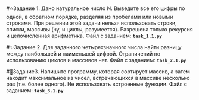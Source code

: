 #:star:Задание 1.
Дано натуральное число N. Выведите все его цифры по одной, в обратном порядке, разделяя
из пробелами или новыми строками. При решении этой задачи нельзя использовать строки,
списки, массивы (ну, и циклы, разумеется). Разрешена только рекурсия и целочисленная
арифметика.
Файл с заданием: **`task_1.1.py`**

#:sparkles:Задание 2.
Для заданного четырехзначного числа найти разницу между наибольшей и наименьшей 
цифрой. Ограничений по использованию циклов и массивов нет.
Файл с заданием: **`task_2.1.py`**

#:dizzy:Задание3.
Напишите программу, которая сортирует массив, а затем находит максимальное из чисел,
встречающихся в массиве несколько раз (т.е. более одного). Не использовать встроенные
функции.
Файл с заданием: **`task_3.1.py`**
